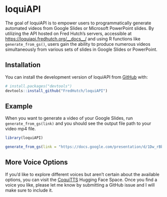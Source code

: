 
<!-- README.md is generated from README.Rmd. Please edit that file -->

# loquiAPI

<!-- badges: start -->
<!-- badges: end -->

The goal of loquiAPI is to empower users to programmatically generate
automated videos from Google Slides or Microsoft PowerPoint slides. By
utilizing the API hosted on Fred Hutch’s servers, accessible at
<https://loquiapi.fredhutch.org/__docs__/> and using R functions like
`generate_from_gs()`, users gain the ability to produce numerous videos
simultaneously from various sets of slides in Google Slides or
PowerPoint.

## Installation

You can install the development version of loquiAPI from
[GitHub](https://github.com/) with:

``` r
# install.packages("devtools")
devtools::install_github("FredHutch/loquiAPI")
```

## Example

When you want to generate a video of your Google Slides, run
`generate_from_gs(link)` and you should see the output file path to your
video mp4 file.

``` r
library(loquiAPI)

generate_from_gs(link = "https://docs.google.com/presentation/d/1Dw_rBb1hySN_76xh9-x5J2dWF_das9BAUjQigf2fN-E/edit#slide=id.p")
```

## More Voice Options

If you’d like to explore different voices but aren’t certain about the
available options, you can visit the
[CoquiTTS](https://huggingface.co/spaces/coqui/CoquiTTS) Hugging Face
Space. Once you find a voice you like, please let me know by submitting
a GitHub issue and I will make sure to include it.
